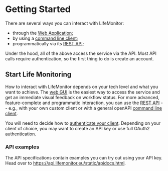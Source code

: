# Getting Started

There are several ways you can interact with LifeMonitor:

* through the [Web Application](https://app.lifemonitor.eu/);
* by using a [command line client](restish-cli);
* programmatically via its [REST API](lm_api_specs);

Under the hood, all of the above access the service via the API. Most API
calls require authentication, so the first thing to do is create an account.

## Start Life Monitoring

How to interact with LifeMonitor depends on your tech level and what you want
to achieve. The [web GUI](web-app) is the easiest way to
access the service and get an immediate visual feedback on workflow status.
For more advanced, feature-complete and programmatic interaction, you can use
the [REST API](lm_api_specs) -- e.g., with your own custom client or with a
general openAPI [command line client](restish-cli).

You will need to decide how to [authenticate your
client](authenticate-your-client).  Depending on your
client of choice, you may want to create an API key or use full OAuth2
authentication.

### API examples

The API specifications contain examples you can try out using your API key.
Head over to <https://api.lifemonitor.eu/static/apidocs.html>.
